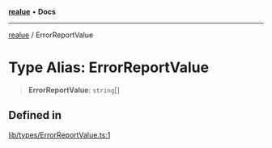 [**realue**](../README.md) • **Docs**

***

[realue](../README.md) / ErrorReportValue

# Type Alias: ErrorReportValue

> **ErrorReportValue**: `string`[]

## Defined in

[lib/types/ErrorReportValue.ts:1](https://github.com/nevoland/realue/blob/61d16d842d4c11bef8dfade29a565911353a8f17/lib/types/ErrorReportValue.ts#L1)
